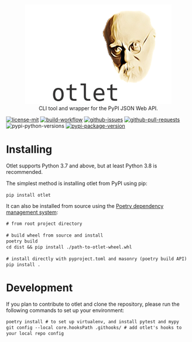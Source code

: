 <div align="center">
    <img src=".github/otlet.png" alt="otlet readme image"><br>
    CLI tool and wrapper for the PyPI JSON Web API.
</div>

[![license-mit](https://img.shields.io/github/license/nhtnr/otlet)](https://github.com/nhtnr/otlet/blob/main/LICENSE)
[![build-workflow](https://github.com/nhtnr/otlet/actions/workflows/pytest.yml/badge.svg?branch=main&event=push)](https://github.com/nhtnr/otlet/actions/workflows/pytest.yml)
[![github-issues](https://img.shields.io/github/issues/nhtnr/otlet)](https://github.com/astro-devel/nhtnr/otlet)
[![github-pull-requests](https://img.shields.io/github/issues-pr/nhtnr/otlet)](https://github.com/nhtnr/otlet/pulls)
![pypi-python-versions](https://img.shields.io/pypi/pyversions/otlet)
[![pypi-package-version](https://img.shields.io/pypi/v/otlet)](https://pypi.org/project/otlet/)

# Installing

Otlet supports Python 3.7 and above, but at least Python 3.8 is recommended.

The simplest method is installing otlet from PyPI using pip:  
  
```pip install otlet```

It can also be installed from source using the [Poetry dependency management system](https://python-poetry.org/):  
  
```
# from root project directory

# build wheel from source and install
poetry build
cd dist && pip install ./path-to-otlet-wheel.whl

# install directly with pyproject.toml and masonry (poetry build API)
pip install .
```

# Development

If you plan to contribute to otlet and clone the repository, please run the following commands to set up your environment:

```
poetry install # to set up virtualenv, and install pytest and mypy
git config --local core.hooksPath .githooks/ # add otlet's hooks to your local repo config
```
